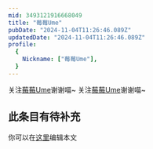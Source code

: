 ```yaml
---
mid: 3493121916668049
title: "莓莓Ume"
pubDate: "2024-11-04T11:26:46.089Z"
updatedDate: "2024-11-04T11:26:46.089Z"
profile:
  {
    Nickname: ["莓莓Ume"],
  }
---
```


关注[莓莓Ume](https://space.bilibili.com/3493121916668049)谢谢喵~ 关注[莓莓Ume](https://space.bilibili.com/3493121916668049)谢谢喵~

## 此条目有待补充
你可以在[这里](https://github.com/Yuhanawa/VTuber.ICU/edit/master/src/content/v/莓莓Ume/index.md)编辑本文
